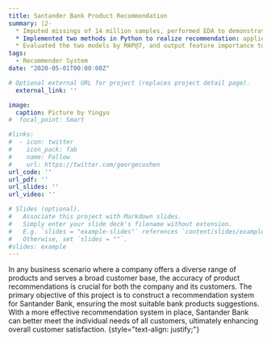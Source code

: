 ```yaml
---
title: Santander Bank Product Recommendation
summary: |2-
  * Imputed missings of 14 million samples, performed EDA to demonstrate data patterns.
  * Implemented two methods in Python to realize recommendation: applied SVD to decompose the user-item matrix to establish a rating system, and utilized XGBoost to build a multiclass classification model.
  * Evaluated the two models by MAP@7, and output feature importance to obtain most significant variables.
tags:
  - Recommender System
date: "2020-05-01T00:00:00Z"

# Optional external URL for project (replaces project detail page).
  external_link: ''

image:
  caption: Picture by Yingyu
#  focal_point: Smart

#links:
#  - icon: twitter
#    icon_pack: fab
#    name: Follow
#    url: https://twitter.com/georgecushen
url_code: ''
url_pdf: ''
url_slides: ''
url_video: ''

# Slides (optional).
#   Associate this project with Markdown slides.
#   Simply enter your slide deck's filename without extension.
#   E.g. `slides = "example-slides"` references `content/slides/example-slides.md`.
#   Otherwise, set `slides = ""`.
#slides: example
---
```


In any business scenario where a company offers a diverse range of products and serves a broad customer base, the accuracy of product recommendations is crucial for both the company and its customers. The primary objective of this project is to construct a recommendation system for Santander Bank, ensuring the most suitable bank products suggestions. With a more effective recommendation system in place, Santander Bank can better meet the individual needs of all customers, ultimately enhancing overall customer satisfaction.
{style="text-align: justify;"}

